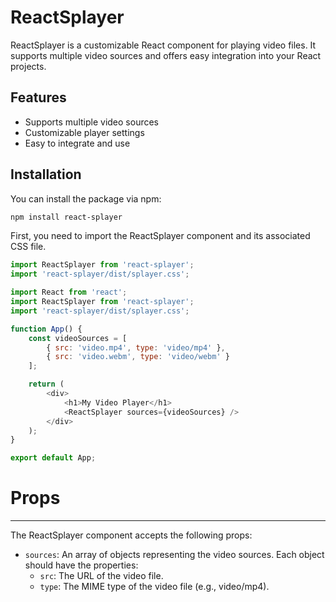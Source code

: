 # ReactSplayer

ReactSplayer is a customizable React component for playing video files. It supports multiple video sources and offers easy integration into your React projects.

## Features

- Supports multiple video sources
- Customizable player settings
- Easy to integrate and use

## Installation

You can install the package via npm:

```bash
npm install react-splayer
```

First, you need to import the ReactSplayer component and its associated CSS file.
```javascript
import ReactSplayer from 'react-splayer';
import 'react-splayer/dist/splayer.css';
```


```javascript
import React from 'react';
import ReactSplayer from 'react-splayer';
import 'react-splayer/dist/splayer.css';

function App() {
    const videoSources = [
        { src: 'video.mp4', type: 'video/mp4' },
        { src: 'video.webm', type: 'video/webm' }
    ];

    return (
        <div>
            <h1>My Video Player</h1>
            <ReactSplayer sources={videoSources} />
        </div>
    );
}

export default App;

```

# Props

---

The ReactSplayer component accepts the following props:

- `sources`: An array of objects representing the video sources. Each object should have the properties:
    - `src`: The URL of the video file.
    - `type`: The MIME type of the video file (e.g., video/mp4).
